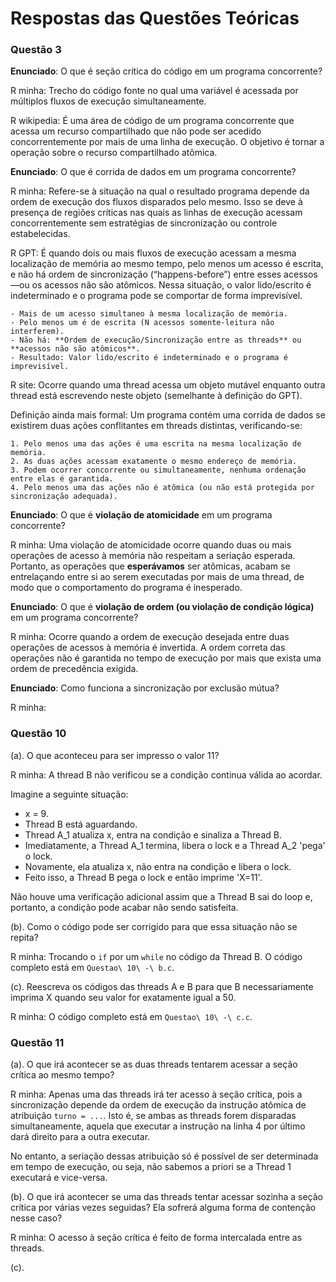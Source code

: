 # Respostas das Questões Teóricas

### Questão 3

**Enunciado**: O que é seção crítica do código em um programa concorrente?

R minha: Trecho do código fonte no qual uma variável é acessada por múltiplos
fluxos de execução simultaneamente.

R wikipedia: É uma área de código de um programa concorrente que acessa um
recurso compartilhado que não pode ser acedido concorrentemente por mais de uma
linha de execução. O objetivo é tornar a operação sobre o recurso compartilhado
atômica.

**Enunciado**: O que é corrida de dados em um programa concorrente?

R minha: Refere-se à situação na qual o resultado programa depende da ordem de
execução dos fluxos disparados pelo mesmo. Isso se deve à presença de regiões
críticas nas quais as linhas de execução acessam concorrentemente sem
estratégias de sincronização ou controle estabelecidas.

R GPT: É quando dois ou mais fluxos de execução acessam a mesma localização de
memória ao mesmo tempo, pelo menos um acesso é escrita, e não há ordem de
sincronização (“happens-before”) entre esses acessos—ou os acessos não são
atômicos. Nessa situação, o valor lido/escrito é indeterminado e o programa
pode se comportar de forma imprevisível.

    - Mais de um acesso simultaneo à mesma localização de memória.
    - Pelo menos um é de escrita (N acessos somente-leitura não interferem).
    - Não há: **Ordem de execução/Sincronização entre as threads** ou **acessos não são atômicos**.
    - Resultado: Valor lido/escrito é indeterminado e o programa é imprevisível.

R site: Ocorre quando uma thread acessa um objeto mutável enquanto outra thread
está escrevendo neste objeto (semelhante à definição do GPT).

Definição ainda mais formal: Um programa contém uma corrida de dados se existirem duas ações conflitantes em threads distintas, verificando-se:

    1. Pelo menos uma das ações é uma escrita na mesma localização de memória.
    2. As duas ações acessam exatamente o mesmo endereço de memória.
    3. Podem ocorrer concorrente ou simultaneamente, nenhuma ordenação entre elas é garantida.
    4. Pelo menos uma das ações não é atômica (ou não está protegida por sincronização adequada).

**Enunciado**: O que é **violação de atomicidade** em um programa concorrente?

R minha: Uma violação de atomicidade ocorre quando duas ou mais operações de
acesso à memória não respeitam a seriação esperada. Portanto, as operações que
**esperávamos** ser atômicas, acabam se entrelaçando entre si ao serem
executadas por mais de uma thread, de modo que o comportamento do programa é
inesperado.

**Enunciado**: O que é **violação de ordem (ou violação de condição lógica)**
em um programa concorrente?

R minha: Ocorre quando a ordem de execução desejada entre duas operações de
acessos à memória é invertida. A ordem correta das operações não é garantida no
tempo de execução por mais que exista uma ordem de precedência exigida.

**Enunciado**: Como funciona a sincronização por exclusão mútua?

R minha: 

### Questão 10

(a). O que aconteceu para ser impresso o valor 11?

R minha: A thread B não verificou se a condição continua válida ao acordar.

Imagine a seguinte situação:

- x = 9.
- Thread B está aguardando.
- Thread A_1 atualiza x, entra na condição e sinaliza a Thread B.
- Imediatamente, a Thread A_1 termina, libera o lock e a Thread A_2 'pega' o lock.
- Novamente, ela atualiza x, não entra na condição e libera o lock.
- Feito isso, a Thread B pega o lock e então imprime 'X=11'.

Não houve uma verificação adicional assim que a Thread B sai do loop e, portanto, a condição pode acabar não sendo satisfeita.

(b). Como o código pode ser corrigido para que essa situação não se repita?

R minha: Trocando o `if` por um `while` no código da Thread B. O código completo está em `Questao\ 10\ -\ b.c`.

(c). Reescreva os códigos das threads A e B para que B necessariamente imprima X quando seu valor for exatamente igual a 50.

R minha: O código completo está em `Questao\ 10\ -\ c.c`.

### Questão 11

(a). O que irá acontecer se as duas threads tentarem acessar a seção crítica ao mesmo tempo?

R minha: Apenas uma das threads irá ter acesso à seção crítica, pois a sincronização depende da ordem de execução da instrução atômica de atribuição `turno = ...`. Isto é, se ambas as threads forem disparadas simultaneamente, aquela que executar a instrução na linha 4 por último dará direito para a outra executar.

No entanto, a seriação dessas atribuição só é possível de ser determinada em tempo de execução, ou seja, não sabemos a priori se a Thread 1 executará e vice-versa.

(b). O que irá acontecer se uma das threads tentar acessar sozinha a seção crítica por várias vezes seguidas? Ela sofrerá alguma forma de contenção nesse caso?

R minha: O acesso à seção crítica é feito de forma intercalada entre as threads.

(c). 
 

